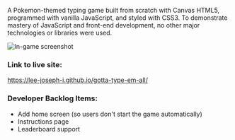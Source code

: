 A Pokemon-themed typing game built from scratch with Canvas HTML5, programmed with vanilla JavaScript, and styled with CSS3. To demonstrate mastery of JavaScript and front-end development, no other major technologies or libraries were used.

![In-game screenshot](https://i.ibb.co/pxKk4xd/screenshot.png)

### Link to live site: 

  https://lee-joseph-i.github.io/gotta-type-em-all/


### Developer Backlog Items:

  - Add home screen (so users don't start the game automatically)
  - Instructions page
  - Leaderboard support